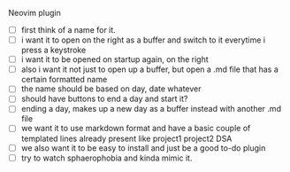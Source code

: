 Neovim plugin
- [ ] first think of a name for it.
- [ ] i want it to open on the right as a buffer and switch to it everytime i press a keystroke
- [ ] i want it to be opened on startup again, on the right
- [ ] also i want it not just to open up a buffer, but open a .md file that has a certain formatted name
- [ ] the name should be based on day, date whatever
- [ ] should have buttons to end a day and start it?
- [ ] ending a day, makes up a new day as a buffer instead with another .md file
- [ ] we want it to use markdown format and have a basic couple of templated lines already present like project1 project2 DSA
- [ ] we also want it to be easy to install and just be a good to-do plugin
- [ ] try to watch sphaerophobia and kinda mimic it.
